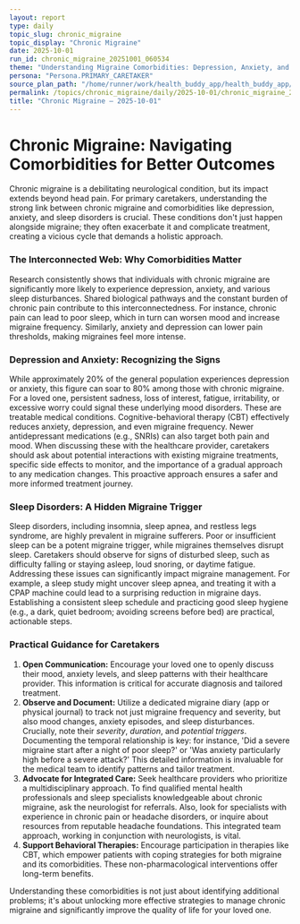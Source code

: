 ```yaml
---
layout: report
type: daily
topic_slug: chronic_migraine
topic_display: "Chronic Migraine"
date: 2025-10-01
run_id: chronic_migraine_20251001_060534
theme: "Understanding Migraine Comorbidities: Depression, Anxiety, and Sleep Disorders"
persona: "Persona.PRIMARY_CARETAKER"
source_plan_path: "/home/runner/work/health_buddy_app/health_buddy_app/.results/chronic_migraine/weekly_plan/2025-09-29/plan.json"
permalink: /topics/chronic_migraine/daily/2025-10-01/chronic_migraine_20251001_060534/
title: "Chronic Migraine — 2025-10-01"
---
```


# Chronic Migraine: Navigating Comorbidities for Better Outcomes

Chronic migraine is a debilitating neurological condition, but its impact extends beyond head pain. For primary caretakers, understanding the strong link between chronic migraine and comorbidities like depression, anxiety, and sleep disorders is crucial. These conditions don't just happen alongside migraine; they often exacerbate it and complicate treatment, creating a vicious cycle that demands a holistic approach.

### The Interconnected Web: Why Comorbidities Matter

Research consistently shows that individuals with chronic migraine are significantly more likely to experience depression, anxiety, and various sleep disturbances. Shared biological pathways and the constant burden of chronic pain contribute to this interconnectedness. For instance, chronic pain can lead to poor sleep, which in turn can worsen mood and increase migraine frequency. Similarly, anxiety and depression can lower pain thresholds, making migraines feel more intense.

### Depression and Anxiety: Recognizing the Signs

While approximately 20% of the general population experiences depression or anxiety, this figure can soar to 80% among those with chronic migraine. For a loved one, persistent sadness, loss of interest, fatigue, irritability, or excessive worry could signal these underlying mood disorders. These are treatable medical conditions. Cognitive-behavioral therapy (CBT) effectively reduces anxiety, depression, and even migraine frequency. Newer antidepressant medications (e.g., SNRIs) can also target both pain and mood. When discussing these with the healthcare provider, caretakers should ask about potential interactions with existing migraine treatments, specific side effects to monitor, and the importance of a gradual approach to any medication changes. This proactive approach ensures a safer and more informed treatment journey.

### Sleep Disorders: A Hidden Migraine Trigger

Sleep disorders, including insomnia, sleep apnea, and restless legs syndrome, are highly prevalent in migraine sufferers. Poor or insufficient sleep can be a potent migraine trigger, while migraines themselves disrupt sleep. Caretakers should observe for signs of disturbed sleep, such as difficulty falling or staying asleep, loud snoring, or daytime fatigue. Addressing these issues can significantly impact migraine management. For example, a sleep study might uncover sleep apnea, and treating it with a CPAP machine could lead to a surprising reduction in migraine days. Establishing a consistent sleep schedule and practicing good sleep hygiene (e.g., a dark, quiet bedroom; avoiding screens before bed) are practical, actionable steps.

### Practical Guidance for Caretakers

1.  **Open Communication:** Encourage your loved one to openly discuss their mood, anxiety levels, and sleep patterns with their healthcare provider. This information is critical for accurate diagnosis and tailored treatment.
2.  **Observe and Document:** Utilize a dedicated migraine diary (app or physical journal) to track not just migraine frequency and severity, but also mood changes, anxiety episodes, and sleep disturbances. Crucially, note their *severity*, *duration*, and *potential triggers*. Documenting the temporal relationship is key: for instance, 'Did a severe migraine start after a night of poor sleep?' or 'Was anxiety particularly high before a severe attack?' This detailed information is invaluable for the medical team to identify patterns and tailor treatment.
3.  **Advocate for Integrated Care:** Seek healthcare providers who prioritize a multidisciplinary approach. To find qualified mental health professionals and sleep specialists knowledgeable about chronic migraine, ask the neurologist for referrals. Also, look for specialists with experience in chronic pain or headache disorders, or inquire about resources from reputable headache foundations. This integrated team approach, working in conjunction with neurologists, is vital.
4.  **Support Behavioral Therapies:** Encourage participation in therapies like CBT, which empower patients with coping strategies for both migraine and its comorbidities. These non-pharmacological interventions offer long-term benefits.

Understanding these comorbidities is not just about identifying additional problems; it's about unlocking more effective strategies to manage chronic migraine and significantly improve the quality of life for your loved one.
